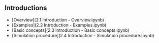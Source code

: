 ## Introductions

* [Overview](2.1 Introduction - Overview.ipynb)
* [Examples](2.2 Introduction - Examples.ipynb)
* [Basic concepts](2.3 Introduction - Basic concepts.ipynb)
* [Simulation procedure](2.4 Introduction - Simulation procedure.ipynb)
